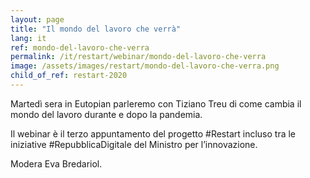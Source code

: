 ```yaml
---
layout: page
title: "Il mondo del lavoro che verrà"
lang: it
ref: mondo-del-lavoro-che-verra
permalink: /it/restart/webinar/mondo-del-lavoro-che-verra
image: /assets/images/restart/mondo-del-lavoro-che-verra.png
child_of_ref: restart-2020
---
```


Martedì sera in Eutopian parleremo con Tiziano Treu di come cambia il mondo del lavoro durante e dopo la pandemia.

Il webinar è il terzo appuntamento del progetto #Restart incluso tra le iniziative #RepubblicaDigitale del Ministro per l’innovazione.

Modera Eva Bredariol.
